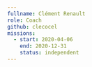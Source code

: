 ```yaml
---
fullname: Clément Renault
role: Coach
github: clecocel
missions:
  - start: 2020-04-06
    end: 2020-12-31
    status: independent
---
```

